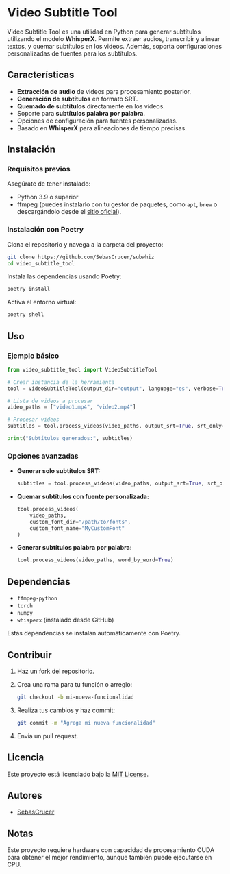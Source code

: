 # Video Subtitle Tool

Video Subtitle Tool es una utilidad en Python para generar subtítulos utilizando el modelo **WhisperX**. Permite extraer audios, transcribir y alinear textos, y quemar subtítulos en los videos. Además, soporta configuraciones personalizadas de fuentes para los subtítulos.

## Características

- **Extracción de audio** de videos para procesamiento posterior.
- **Generación de subtítulos** en formato SRT.
- **Quemado de subtítulos** directamente en los videos.
- Soporte para **subtítulos palabra por palabra**.
- Opciones de configuración para fuentes personalizadas.
- Basado en **WhisperX** para alineaciones de tiempo precisas.

## Instalación

### Requisitos previos

Asegúrate de tener instalado:

- Python 3.9 o superior
- ffmpeg (puedes instalarlo con tu gestor de paquetes, como `apt`, `brew` o descargándolo desde el [sitio oficial](https://ffmpeg.org/)).

### Instalación con Poetry

Clona el repositorio y navega a la carpeta del proyecto:

```bash
git clone https://github.com/SebasCrucer/subwhiz
cd video_subtitle_tool
```

Instala las dependencias usando Poetry:

```bash
poetry install
```

Activa el entorno virtual:

```bash
poetry shell
```

## Uso

### Ejemplo básico

```python
from video_subtitle_tool import VideoSubtitleTool

# Crear instancia de la herramienta
tool = VideoSubtitleTool(output_dir="output", language="es", verbose=True)

# Lista de videos a procesar
video_paths = ["video1.mp4", "video2.mp4"]

# Procesar videos
subtitles = tool.process_videos(video_paths, output_srt=True, srt_only=False, task="transcribe")

print("Subtítulos generados:", subtitles)
```

### Opciones avanzadas

- **Generar solo subtítulos SRT:**

  ```python
  subtitles = tool.process_videos(video_paths, output_srt=True, srt_only=True)
  ```

- **Quemar subtítulos con fuente personalizada:**

  ```python
  tool.process_videos(
      video_paths,
      custom_font_dir="/path/to/fonts",
      custom_font_name="MyCustomFont"
  )
  ```

- **Generar subtítulos palabra por palabra:**

  ```python
  tool.process_videos(video_paths, word_by_word=True)
  ```

## Dependencias

- `ffmpeg-python`
- `torch`
- `numpy`
- `whisperx` (instalado desde GitHub)

Estas dependencias se instalan automáticamente con Poetry.

## Contribuir

1. Haz un fork del repositorio.
2. Crea una rama para tu función o arreglo:

   ```bash
   git checkout -b mi-nueva-funcionalidad
   ```

3. Realiza tus cambios y haz commit:

   ```bash
   git commit -m "Agrega mi nueva funcionalidad"
   ```

4. Envía un pull request.

## Licencia

Este proyecto está licenciado bajo la [MIT License](LICENSE).

## Autores

- [SebasCrucer](https://github.com/SebasCrucer)

## Notas

Este proyecto requiere hardware con capacidad de procesamiento CUDA para obtener el mejor rendimiento, aunque también puede ejecutarse en CPU.

